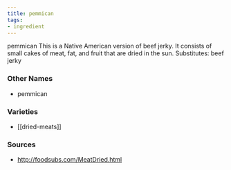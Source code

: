 ```yaml
---
title: pemmican
tags:
- ingredient
---
```

pemmican This is a Native American version of beef jerky. It consists of small cakes of meat, fat, and fruit that are dried in the sun. Substitutes: beef jerky

### Other Names

* pemmican

### Varieties

* [[dried-meats]]

### Sources
* http://foodsubs.com/MeatDried.html
